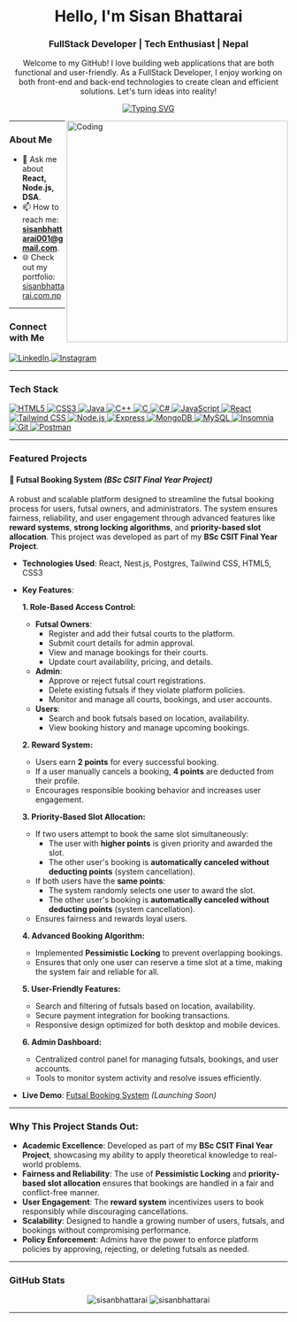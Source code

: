 <h1 align="center">Hello, I'm Sisan Bhattarai</h1> 
<h3 align="center">FullStack Developer | Tech Enthusiast | Nepal</h3> 
<p align="center"> Welcome to my GitHub! I love building web applications that are both functional and user-friendly. As a FullStack Developer, I enjoy working on both front-end and back-end technologies to create clean and efficient solutions. Let's turn ideas into reality! </p>

<p align="center">
<a href="https://github.com/Seesonn">
  <img src="https://readme-typing-svg.demolab.com?font=Fira+Code&pause=1000&color=2563EB&center=true&vCenter=true&width=435&lines=Building+scalable+web+applications;Always+learning+new+tech;Turning+ideas+into+reality;Passionate+about+clean+code" alt="Typing SVG" />
</a>
</p>

<img align="right" alt="Coding" width="400" src="https://cdn.dribbble.com/users/1162077/screenshots/3848914/programmer.gif">

---

###  About Me

- 💬 Ask me about **React, Node.js, DSA**.
- 📫 How to reach me: **sisanbhattarai001@gmail.com**.
- 🌐 Check out my portfolio: [sisanbhattarai.com.np](https://sisanbhattarai.com.np)

---

###  Connect with Me
<p align="left">
   <a href="https://www.linkedin.com/in/sisan-bhattarai-7006242b2?utm_source=share&utm_campaign=share_via&utm_content=profile&utm_medium=android_app" target="_blank">
    <img align="center" src="https://img.shields.io/badge/LinkedIn-0077B5?style=for-the-badge&logo=linkedin&logoColor=white" alt="LinkedIn" />
  </a>
  <a href="https://www.instagram.com/see_son_?igsh=MTFhc25td2RpbGF0bw==" target="_blank">
    <img align="center" src="https://img.shields.io/badge/Instagram-E4405F?style=for-the-badge&logo=instagram&logoColor=white" alt="Instagram" />
  </a>
</p>

---

###  Tech Stack
<p align="left">
  <a href="https://www.w3.org/html/" target="_blank" rel="noreferrer">
    <img src="https://img.shields.io/badge/HTML5-E34F26?style=for-the-badge&logo=html5&logoColor=white" alt="HTML5" />
  </a>
  <a href="https://www.w3.org/Style/CSS/" target="_blank" rel="noreferrer">
    <img src="https://img.shields.io/badge/CSS3-1572B6?style=for-the-badge&logo=css3&logoColor=white" alt="CSS3" />
  </a>
  <a href="https://www.java.com" target="_blank" rel="noreferrer">
    <img src="https://img.shields.io/badge/Java-ED8B00?style=for-the-badge&logo=openjdk&logoColor=white" alt="Java" />
  </a>
  <a href="https://www.w3schools.com/cpp/" target="_blank" rel="noreferrer">
    <img src="https://img.shields.io/badge/C%2B%2B-00599C?style=for-the-badge&logo=c%2B%2B&logoColor=white" alt="C++" />
  </a>
  <a href="https://www.cprogramming.com/" target="_blank" rel="noreferrer">
    <img src="https://img.shields.io/badge/C-00599C?style=for-the-badge&logo=c&logoColor=white" alt="C" />
  </a>
  <a href="https://learn.microsoft.com/en-us/dotnet/csharp/" target="_blank" rel="noreferrer">
    <img src="https://img.shields.io/badge/C%23-239120?style=for-the-badge&logo=c-sharp&logoColor=white" alt="C#" />
  </a>
  <a href="https://developer.mozilla.org/en-US/docs/Web/JavaScript" target="_blank" rel="noreferrer">
    <img src="https://img.shields.io/badge/JavaScript-F7DF1E?style=for-the-badge&logo=javascript&logoColor=black" alt="JavaScript" />
  </a>
  <a href="https://reactjs.org/" target="_blank" rel="noreferrer">
    <img src="https://img.shields.io/badge/React-20232A?style=for-the-badge&logo=react&logoColor=61DAFB" alt="React" />
  </a>
  <a href="https://tailwindcss.com/" target="_blank" rel="noreferrer">
    <img src="https://img.shields.io/badge/Tailwind_CSS-38B2AC?style=for-the-badge&logo=tailwind-css&logoColor=white" alt="Tailwind CSS" />
  </a>
  <a href="https://nodejs.org" target="_blank" rel="noreferrer">
    <img src="https://img.shields.io/badge/Node.js-339933?style=for-the-badge&logo=nodedotjs&logoColor=white" alt="Node.js" />
  </a>
  <a href="https://expressjs.com" target="_blank" rel="noreferrer">
    <img src="https://img.shields.io/badge/Express-000000?style=for-the-badge&logo=express&logoColor=white" alt="Express" />
  </a>
  <a href="https://www.mongodb.com/" target="_blank" rel="noreferrer">
    <img src="https://img.shields.io/badge/MongoDB-47A248?style=for-the-badge&logo=mongodb&logoColor=white" alt="MongoDB" />
  </a>
  <a href="https://www.mysql.com/" target="_blank" rel="noreferrer">
    <img src="https://img.shields.io/badge/MySQL-005C84?style=for-the-badge&logo=mysql&logoColor=white" alt="MySQL" />
  </a>
  <a href="https://insomnia.rest/" target="_blank" rel="noreferrer">
    <img src="https://img.shields.io/badge/Insomnia-5849BE?style=for-the-badge&logo=insomnia&logoColor=white" alt="Insomnia" />
  </a>
  <a href="https://git-scm.com/" target="_blank" rel="noreferrer">
    <img src="https://img.shields.io/badge/Git-F05032?style=for-the-badge&logo=git&logoColor=white" alt="Git" />
  </a>
  <a href="https://postman.com" target="_blank" rel="noreferrer">
    <img src="https://img.shields.io/badge/Postman-FF6C37?style=for-the-badge&logo=postman&logoColor=white" alt="Postman" />
  </a>
</p>

---
###  Featured Projects

#### 🚀 **Futsal Booking System** *(BSc CSIT Final Year Project)*
A robust and scalable platform designed to streamline the futsal booking process for users, futsal owners, and administrators. The system ensures fairness, reliability, and user engagement through advanced features like **reward systems**, **strong locking algorithms**, and **priority-based slot allocation**. This project was developed as part of my **BSc CSIT Final Year Project**.

- **Technologies Used**: React, Nest.js, Postgres, Tailwind CSS, HTML5, CSS3
- **Key Features**:

  **1. Role-Based Access Control:**
  - **Futsal Owners**:
    - Register and add their futsal courts to the platform.
    - Submit court details for admin approval.
    - View and manage bookings for their courts.
    - Update court availability, pricing, and details.
  - **Admin**:
    - Approve or reject futsal court registrations.
    - Delete existing futsals if they violate platform policies.
    - Monitor and manage all courts, bookings, and user accounts.
  - **Users**:
    - Search and book futsals based on location, availability.
    - View booking history and manage upcoming bookings.

  **2. Reward System:**
  - Users earn **2 points** for every successful booking.
  - If a user manually cancels a booking, **4 points** are deducted from their profile.
  - Encourages responsible booking behavior and increases user engagement.

  **3. Priority-Based Slot Allocation:**
  - If two users attempt to book the same slot simultaneously:
    - The user with **higher points** is given priority and awarded the slot.
    - The other user's booking is **automatically canceled without deducting points** (system cancellation).
  - If both users have the **same points**:
    - The system randomly selects one user to award the slot.
    - The other user's booking is **automatically canceled without deducting points** (system cancellation).
  - Ensures fairness and rewards loyal users.

  **4. Advanced Booking Algorithm:**
  - Implemented **Pessimistic Locking** to prevent overlapping bookings.
  - Ensures that only one user can reserve a time slot at a time, making the system fair and reliable for all.

  **5. User-Friendly Features:**
  - Search and filtering of futsals based on location, availability.
  - Secure payment integration for booking transactions.
  - Responsive design optimized for both desktop and mobile devices.

  **6. Admin Dashboard:**
  - Centralized control panel for managing futsals, bookings, and user accounts.
  - Tools to monitor system activity and resolve issues efficiently.

- **Live Demo**: [Futsal Booking System](https://your-futsal-booking-system-link.com) *(Launching Soon)*


---

### Why This Project Stands Out:
- **Academic Excellence**: Developed as part of my **BSc CSIT Final Year Project**, showcasing my ability to apply theoretical knowledge to real-world problems.
- **Fairness and Reliability**: The use of **Pessimistic Locking** and **priority-based slot allocation** ensures that bookings are handled in a fair and conflict-free manner.
- **User Engagement**: The **reward system** incentivizes users to book responsibly while discouraging cancellations.
- **Scalability**: Designed to handle a growing number of users, futsals, and bookings without compromising performance.
- **Policy Enforcement**: Admins have the power to enforce platform policies by approving, rejecting, or deleting futsals as needed.



---

###  GitHub Stats
<p align="center">
  <img src="https://github-readme-stats.vercel.app/api?username=Seesonn&show_icons=true&theme=radical&hide_border=true" alt="sisanbhattarai" />
  <img src="https://github-readme-stats.vercel.app/api/top-langs/?username=Seesonn&layout=compact&theme=radical&hide_border=true" alt="sisanbhattarai" />
</p>

---



